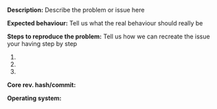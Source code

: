 **Description:**
Describe the problem or issue here

**Expected behaviour:**
Tell us what the real behaviour should really be

**Steps to reproduce the problem:**
Tell us how we can recreate the issue your having step by step

1. 
2. 
3. 

**Core rev. hash/commit:** 


**Operating system:**